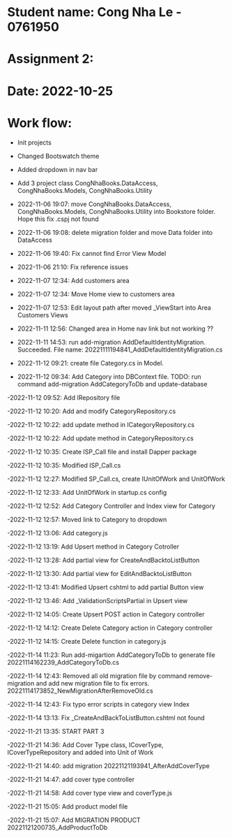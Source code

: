 ﻿# Student name: Cong Nha Le - 0761950

# Assignment 2: 

# Date: 2022-10-25

# Work flow:

- Init projects

- Changed Bootswatch theme

- Added dropdown in nav bar

- Add 3 project class CongNhaBooks.DataAccess, CongNhaBooks.Models, CongNhaBooks.Utility

- 2022-11-06 19:07: move CongNhaBooks.DataAccess, CongNhaBooks.Models, CongNhaBooks.Utility into Bookstore folder. Hope this fix .cspj not found

- 2022-11-06 19:08: delete migration folder and move Data folder into DataAccess

- 2022-11-06 19:40: Fix cannot find Error View Model

- 2022-11-06 21:10: Fix reference issues

- 2022-11-07 12:34: Add customers area

- 2022-11-07 12:34: Move Home view to customers area

- 2022-11-07 12:53: Edit layout path after moved _ViewStart into Area Customers Views

- 2022-11-11 12:56: Changed area in Home nav link but not working ??

- 2022-11-11 14:53: run add-migration AddDefaultIdentityMigration. Succeeded. File name: 20221111194841_AddDefaultIdentityMigration.cs

- 2022-11-12 09:21: create file Category.cs in Model. 

- 2022-11-12 09:34: Add Category into DBContext file. TODO: run command add-migration AddCategoryToDb and update-database

-2022-11-12 09:52: Add IRepository file

-2022-11-12 10:20: Add and modify CategoryRepository.cs

-2022-11-12 10:22: add update method in ICategoryRepository.cs

-2022-11-12 10:22: Add update method in CategoryRepository.cs

-2022-11-12 10:35: Create ISP_Call file and install Dapper package

-2022-11-12 10:35: Modified ISP_Call.cs

-2022-11-12 12:27: Modified SP_Call.cs, create IUnitOfWork and UnitOfWork

-2022-11-12 12:33: Add UnitOfWork in startup.cs config

-2022-11-12 12:52: Add Category Controller and Index view for Category

-2022-11-12 12:57: Moved link to Category to dropdown

-2022-11-12 13:06: Add category.js

-2022-11-12 13:19: Add Upsert method in Category Cotroller

-2022-11-12 13:28: Add partial view for CreateAndBacktoListButton

-2022-11-12 13:30: Add partial view for EditAndBacktoListButton

-2022-11-12 13:41: Modified Upsert cshtml to add partial Button view

-2022-11-12 13:46: Add _ValidationScriptsPartial in Upsert view

-2022-11-12 14:05: Create Upsert POST action in Category controller

-2022-11-12 14:12: Create Delete Category action in Category controller

-2022-11-12 14:15: Create Delete function in category.js

-2022-11-14 11:23: Run add-migartion AddCategoryToDb to generate file 20221114162239_AddCategoryToDb.cs

-2022-11-14 12:43: Removed all old migration file by command remove-migration and add new migration file to fix errors. 20221114173852_NewMigrationAfterRemoveOld.cs

-2022-11-14 12:43: Fix typo error scripts in category view Index

-2022-11-14 13:13: Fix _CreateAndBackToListButton.cshtml not found

-2022-11-21 13:35: START PART 3

-2022-11-21 14:36: Add Cover Type class, ICoverType, ICoverTypeRepository and added into Unit of Work

-2022-11-21 14:40: add migration 20221121193941_AfterAddCoverType

-2022-11-21 14:47: add cover type controller

-2022-11-21 14:58: Add cover type view and coverType.js

-2022-11-21 15:05: Add product model file

-2022-11-21 15:07: Add MIGRATION PRODUCT 20221121200735_AddProductToDb